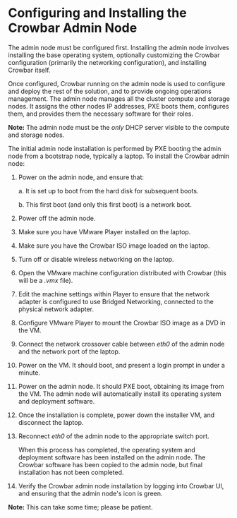 # Configuring and Installing the Crowbar Admin Node #
The admin node must be configured first. Installing the admin node involves installing the base operating system, optionally customizing the Crowbar configuration (primarily the networking configuration), and installing Crowbar itself.

Once configured, Crowbar running on the admin node is used to configure and deploy the rest of the solution, and to provide ongoing operations management. The admin node manages all the cluster compute and storage nodes. It assigns the other nodes IP addresses, PXE boots them, configures them, and provides them the necessary software for their roles.

**Note:** The admin node must be the *only* DHCP server visible to the compute and storage nodes.

The initial admin node installation is performed by PXE booting the admin node from a bootstrap node, typically a laptop. To install the Crowbar admin node:

1. Power on the admin node, and ensure that:

	a. It is set up to boot from the hard disk for subsequent boots.

	b. This first boot (and only this first boot) is a network boot.
2. Power off the admin node.
3. Make sure you have VMware Player installed on the laptop.
4. Make sure you have the Crowbar ISO image loaded on the laptop.
5. Turn off or disable wireless networking on the laptop.
6. Open the VMware machine configuration distributed with Crowbar (this will be a *.vmx* file).
7. Edit the machine settings within Player to ensure that the network adapter is configured to use Bridged Networking, connected to the physical network adapter.
8. Configure VMware Player to mount the Crowbar ISO image as a DVD in the VM.
9. Connect the network crossover cable between *eth0* of the admin node and the network port of the laptop.
10. Power on the VM. It should boot, and present a login prompt in under a minute.
11. Power on the admin node. It should PXE boot, obtaining its image from the VM. The admin node will automatically install its operating system and deployment software.
12. Once the installation is complete, power down the installer VM, and disconnect the laptop.
13. Reconnect *eth0* of the admin node to the appropriate switch port.

	When this process has completed, the operating system and deployment software has been installed on the admin node. The Crowbar software has been copied to the admin node, but final installation has not been completed.
14. Verify the Crowbar admin node installation by logging into Crowbar UI, and ensuring that the admin node's icon is green.

**Note:** This can take some time; please be patient.